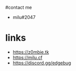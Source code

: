 #contact me
- milu#2047

# links
- https://z0mbie.tk
- https://milu.cf
- https://discord.gg/edgebug
